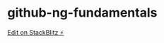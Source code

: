 # github-ng-fundamentals

[Edit on StackBlitz ⚡️](https://stackblitz.com/edit/github-ng-fundamentals)
